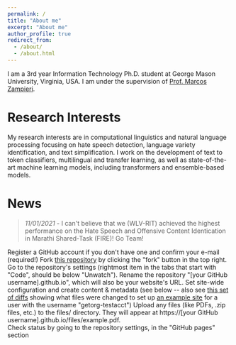 ```yaml
---
permalink: /
title: "About me"
excerpt: "About me"
author_profile: true
redirect_from:
  - /about/
  - /about.html
---
```


I am a 3rd year Information Technology Ph.D. student at George Mason University, Virginia, USA. I am under the supervision of [Prof. Marcos Zampieri](https://mzampieri.com/).

Research Interests
======
My research interests are in computational linguistics and natural language processing focusing on hate speech detection, language variety identification, and text simplification. I work on the development of text to token classifiers, multilingual and transfer learning, as well as state-of-the-art machine learning models, including transformers and ensemble-based models.

News
======
>*11/01/2021* - I can't believe that we (WLV-RIT) achieved the highest performance on the Hate Speech and Offensive Content Identication in Marathi Shared-Task (FIRE)! Go Team!

Register a GitHub account if you don't have one and confirm your e-mail (required!)
Fork [this repository](https://github.com/academicpages/ornate-frangollo-c23556.netlify.app) by clicking the "fork" button in the top right.
Go to the repository's settings (rightmost item in the tabs that start with "Code", should be below "Unwatch"). Rename the repository "[your GitHub username].github.io", which will also be your website's URL.
Set site-wide configuration and create content & metadata (see below -- also see [this set of diffs](http://archive.is/3TPas) showing what files were changed to set up [an example site](https://getorg-testacct.github.io) for a user with the username "getorg-testacct")
Upload any files (like PDFs, .zip files, etc.) to the files/ directory. They will appear at https://[your GitHub username].github.io/files/example.pdf.  
Check status by going to the repository settings, in the "GitHub pages" section
